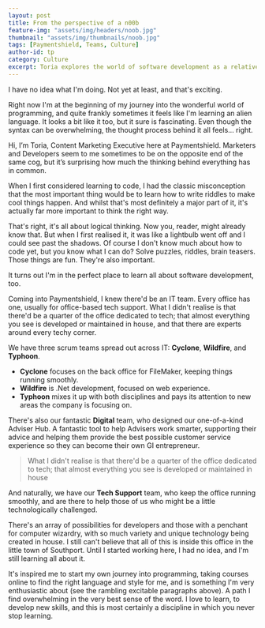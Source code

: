 ```yaml
---
layout: post
title: From the perspective of a n00b 
feature-img: "assets/img/headers/noob.jpg"
thumbnail: "assets/img/thumbnails/noob.jpg"
tags: [Paymentshield, Teams, Culture]
author-id: tp
category: Culture
excerpt: Toria explores the world of software development as a relative newcomer, and talks about how our teams work together to build cool stuff
---
```


I have no idea what I'm doing. Not yet at least, and that's exciting.

Right now I'm at the beginning of my journey into the wonderful world of programming, and quite frankly sometimes it feels like I'm learning an alien language. It looks a bit like it too, but it sure is fascinating. Even though the syntax can be overwhelming, the thought process behind it all feels… right.

Hi, I’m Toria, Content Marketing Executive here at Paymentshield. Marketers and Developers seem to me sometimes to be on the opposite end of the same cog, but it’s surprising how much the thinking behind everything has in common.

When I first considered learning to code, I had the classic misconception that the most important thing would be to learn how to write riddles to make cool things happen. And whilst that's most definitely a major part of it, it's actually far more important to think the right way. 

That's right, it's all about logical thinking. Now you, reader, might already know that. But when I first realised it, it was like a lightbulb went off and I could see past the shadows. Of course I don't know much about how to code yet, but you know what I can do? Solve puzzles, riddles, brain teasers. Those things are fun. They're also important.

It turns out I'm in the perfect place to learn all about software development, too.

Coming into Paymentshield, I knew there'd be an IT team. Every office has one, usually for office-based tech support. What I didn't realise is that there'd be a quarter of the office dedicated to tech; that almost everything you see is developed or maintained in house, and that there are experts around every techy corner. 

We have three scrum teams spread out across IT: **Cyclone**, **Wildfire**, and **Typhoon**.

 + **Cyclone** focuses on the back office for FileMaker, keeping things running smoothly. 
 + **Wildfire** is .Net development, focused on web experience.
 + **Typhoon** mixes it up with both disciplines and pays its attention to new areas the company is focusing on.

There's also our fantastic **Digital** team, who designed our one-of-a-kind Adviser Hub. A fantastic tool to help Advisers work smarter, supporting their advice and helping them provide the best possible customer service experience so they can become their own GI entrepreneur.

> What I didn't realise is that there'd be a quarter of the office dedicated to tech; that almost everything you see is developed or maintained in house

And naturally, we have our **Tech Support** team, who keep the office running smoothly, and are there to help those of us who might be a little technologically challenged.

There's an array of possibilities for developers and those with a penchant for computer wizardry, with so much variety and unique technology being created in house. I still can't believe that all of this is inside this office in the little town of Southport. Until I started working here, I had no idea, and I'm still learning all about it.

It's inspired me to start my own journey into programming, taking courses online to find the right language and style for me, and is something I'm very enthusiastic about (see the rambling excitable paragraphs above). A path I find overwhelming in the very best sense of the word. I love to learn, to develop new skills, and this is most certainly a discipline in which you never stop learning. 
